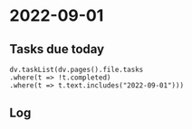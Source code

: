 # 2022-09-01
## Tasks due today
```dataviewjs
dv.taskList(dv.pages().file.tasks
.where(t => !t.completed)
.where(t => t.text.includes("2022-09-01")))
```
## Log
